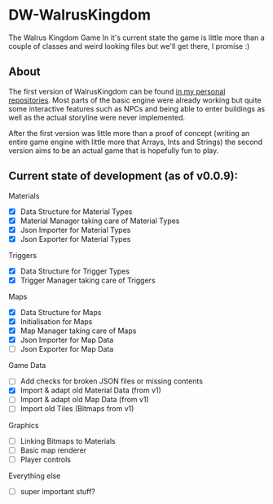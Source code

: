# DW-WalrusKingdom
The Walrus Kingdom Game
In it's current state the game is little more than a couple of classes and weird looking files but we'll get there, I promise :)

## About
The first version of WalrusKingdom can be found [in my personal repositories](https://github.com/KaliPhobos/WalrusKingdom).
Most parts of the basic engine were already working but quite some interactive features such as NPCs and being able to enter buildings as well as the actual storyline were never implemented.

After the first version was little more than a proof of concept (writing an entire game engine with little more that Arrays, Ints and Strings) the second version aims to be an actual game that is hopefully fun to play.


## Current state of development (as of v0.0.9):

Materials
- [x] Data Structure for Material Types
- [x] Material Manager taking care of Material Types
- [x] Json Importer for Material Types
- [x] Json Exporter for Material Types

Triggers
- [x] Data Structure for Trigger Types
- [x] Trigger Manager taking care of Triggers

Maps
- [x] Data Structure for Maps
- [x] Initialisation for Maps
- [x] Map Manager taking care of Maps
- [x] Json Importer for Map Data
- [ ] Json Exporter for Map Data

Game Data
- [ ] Add checks for broken JSON files or missing contents
- [x] Import & adapt old Material Data (from v1)
- [ ] Import & adapt old Map Data (from v1)
- [ ] Import old Tiles (Bitmaps from v1)

Graphics
- [ ] Linking Bitmaps to Materials
- [ ] Basic map renderer
- [ ] Player controls

Everything else
- [ ] super important stuff?